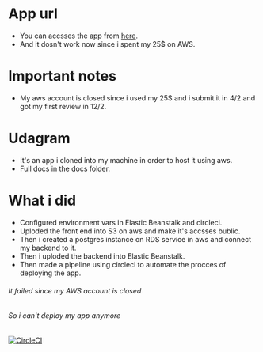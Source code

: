# App url

- You can accsses the app from [here](http://udacityexbucket.s3-website-us-east-1.amazonaws.com).
- And it dosn't work now since i spent my 25$ on AWS.


# Important notes

- My aws account is closed since i used my 25$ and i submit it in 4/2 and got my first review in 12/2.


# Udagram

- It's an app i cloned into my machine in order to host it using aws.
- Full docs in the docs folder.


# What i did

- Configured environment vars in Elastic Beanstalk and circleci.
- Uploded the front end into S3 on aws and make it's accsses bublic.
- Then i created a postgres instance on RDS service in aws and connect my backend to it.
- Then i uploded the backend into Elastic Beanstalk.
- Then made a pipeline using circleci to automate the procces of deploying the app.


###### It failed since my AWS account is closed 
###### So i can't deploy my app anymore 
[![CircleCI](https://circleci.com/gh/Belal-2000/lastProjectUdacity/tree/main.svg?style=svg)](https://circleci.com/gh/Belal-2000/lastProjectUdacity/?branch=main)
